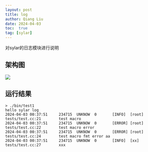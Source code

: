 ```yaml
---
layout: post
title: log
author: Qiang Liu
date: 2024-04-03
toc:  true
tag: [sylar]
---
```

对sylar的日志模块进行说明

## 架构图
<image src='/images/sylar/log.jpg' />


## 运行结果
```
> ./bin/test1
hello sylar log
2024-04-03 00:37:51     234715  UNKNOW  0       [INFO]  [root]  tests/test.cc:21        test macro
2024-04-03 00:37:51     234715  UNKNOW  0       [ERROR] [root]  tests/test.cc:22        test macro error
2024-04-03 00:37:51     234715  UNKNOW  0       [ERROR] [root]  tests/test.cc:24        test macro fmt error aa
2024-04-03 00:37:51     234715  UNKNOW  0       [INFO]  [xx]    tests/test.cc:27        xxx
```